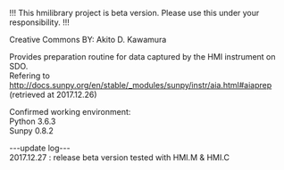 !!! This hmilibrary project is beta version. Please use this under your responsibility. !!!

 Creative Commons BY: Akito D. Kawamura
 
 Provides preparation routine for data captured by the HMI instrument on SDO.<br>
 Refering to <br>
 	http://docs.sunpy.org/en/stable/_modules/sunpy/instr/aia.html#aiaprep <br>
 	(retrieved at 2017.12.26)

 Confirmed working environment: <br>
 	Python 3.6.3<br>
 	Sunpy 0.8.2

 ---update log---<br>
 	2017.12.27 : release beta version tested with HMI.M & HMI.C
